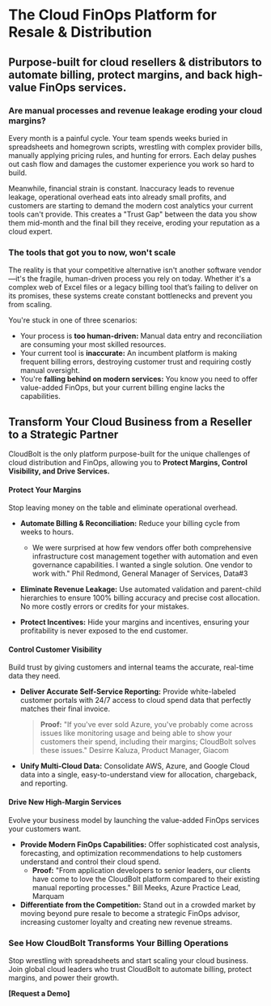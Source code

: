 # The Cloud FinOps Platform for Resale & Distribution

## Purpose-built for cloud resellers & distributors to automate billing, protect margins, and back high-value FinOps services.

### Are manual processes and revenue leakage eroding your cloud margins?

Every month is a painful cycle. Your team spends weeks buried in spreadsheets and homegrown scripts, wrestling with complex provider bills, manually applying pricing rules, and hunting for errors. Each delay pushes out cash flow and damages the customer experience you work so hard to build.

Meanwhile, financial strain is constant. Inaccuracy leads to revenue leakage, operational overhead eats into already small profits, and customers are starting to demand the modern cost analytics your current tools can't provide. This creates a "Trust Gap" between the data you show them mid-month and the final bill they receive, eroding your reputation as a cloud expert.

### The tools that got you to now, won't scale

The reality is that your competitive alternative isn't another software vendor—it's the fragile, human-driven process you rely on today. Whether it's a complex web of Excel files or a legacy billing tool that’s failing to deliver on its promises, these systems create constant bottlenecks and prevent you from scaling.

You're stuck in one of three scenarios:
- Your process is **too human-driven:** Manual data entry and reconciliation are consuming your most skilled resources.
- Your current tool is **inaccurate:** An incumbent platform is making frequent billing errors, destroying customer trust and requiring costly manual oversight.
- You're **falling behind on modern services:** You know you need to offer value-added FinOps, but your current billing engine lacks the capabilities.

## Transform Your Cloud Business from a Reseller to a Strategic Partner

CloudBolt is the only platform purpose-built for the unique challenges of cloud distribution and FinOps, allowing you to **Protect Margins, Control Visibility, and Drive Services.**

#### **Protect Your Margins**

Stop leaving money on the table and eliminate operational overhead.
- **Automate Billing & Reconciliation:** Reduce your billing cycle from weeks to hours.
	- We were surprised at how few vendors offer both comprehensive infrastructure cost management together with automation and even governance capabilities. I wanted a single solution. One vendor to work with." Phil Redmond, General Manager of Services, Data#3

- **Eliminate Revenue Leakage:** Use automated validation and parent-child hierarchies to ensure 100% billing accuracy and precise cost allocation. No more costly errors or credits for your mistakes.
- **Protect Incentives:** Hide your margins and incentives, ensuring your profitability is never exposed to the end customer.

#### **Control Customer Visibility**

Build trust by giving customers and internal teams the accurate, real-time data they need.

- **Deliver Accurate Self-Service Reporting:** Provide white-labeled customer portals with 24/7 access to cloud spend data that perfectly matches their final invoice.
    > **Proof:** "If you've ever sold Azure, you've probably come across issues like monitoring usage and being able to show your customers their spend, including their margins; CloudBolt solves these issues." Desirre Kaluza, Product Manager, Giacom
- **Unify Multi-Cloud Data:** Consolidate AWS, Azure, and Google Cloud data into a single, easy-to-understand view for allocation, chargeback, and reporting.

#### **Drive New High-Margin Services**

Evolve your business model by launching the value-added FinOps services your customers want.
- **Provide Modern FinOps Capabilities:** Offer sophisticated cost analysis, forecasting, and optimization recommendations to help customers understand and control their cloud spend.
	- **Proof:** "From application developers to senior leaders, our clients have come to love the CloudBolt platform compared to their existing manual reporting processes." Bill Meeks, Azure Practice Lead, Marquam
- **Differentiate from the Competition:** Stand out in a crowded market by moving beyond pure resale to become a strategic FinOps advisor, increasing customer loyalty and creating new revenue streams.

### See How CloudBolt Transforms Your Billing Operations

Stop wrestling with spreadsheets and start scaling your cloud business. Join global cloud leaders who trust CloudBolt to automate billing, protect margins, and power their growth.

**[Request a Demo]**